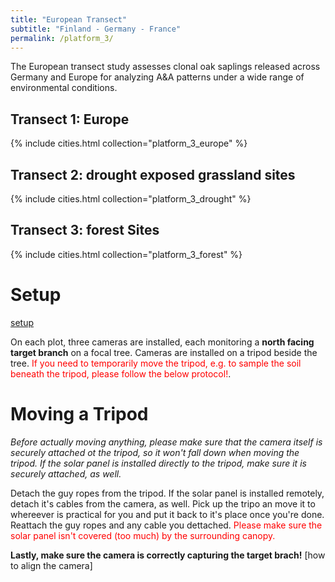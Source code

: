 ```yaml
---
title: "European Transect"
subtitle: "Finland - Germany - France"
permalink: /platform_3/
---
```


The European transect study assesses clonal oak saplings released across Germany and Europe for analyzing A&A patterns under a wide range of environmental conditions.

## Transect 1: Europe

{% include cities.html collection="platform_3_europe" %}

## Transect 2: drought exposed grassland sites

{% include cities.html collection="platform_3_drought" %}

## Transect 3: forest Sites

{% include cities.html collection="platform_3_forest" %}

# Setup

[setup](../assets/sketches/setup_platform_3.png)

On each plot, three cameras are installed, each monitoring a **north facing target branch** on a focal tree. Cameras are installed on a tripod beside the tree.
<span style="color:red">If you need to temporarily move the tripod, e.g. to sample the soil beneath the tripod, please follow the below protocol!</span>.

# Moving a Tripod

*Before actually moving anything, please make sure that the camera itself is securely attached ot the tripod, so it won't fall down when moving the tripod. If the solar panel is installed directly to the tripod, make sure it is securely attached, as well.*

Detach the guy ropes from the tripod. If the solar panel is installed remotely, detach it's cables from the camera, as well. Pick up the tripo an move it to whereever is practical for you and put it back to it's place once you're done. Reattach the guy ropes and any cable you dettached.
<span style="color:red">Please make sure the solar panel isn't covered (too much) by the surrounding canopy.</span>

**Lastly, make sure the camera is correctly capturing the target brach!** [how to align the camera]




